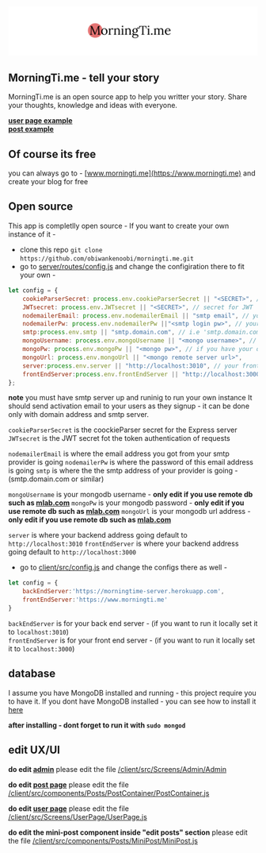 <img src="/img/1.png"/>

## MorningTi.me - tell your story

MorningTi.me is an open source app to help you writter your story. 
Share your thoughts, knowledge and ideas with everyone.  

**[user page example](https://www.morningtime/demo/)**
<br/>
**[post example](https://www.morningti.me/demo/1533489148833)**

## Of course its free 
you can always go to - [www.morningti.me](https://www.morningti.me) and create your blog for free
## Open source 
This app is completlly open source - If you want to create your own instance of it -
* clone this repo `git clone https://github.com/obiwankenoobi/morningti.me.git` 
* go to [server/routes/config.js](server/routes/config.js) and change the configiration there
to fit your own -
```js
let config = {
	cookieParserSecret: process.env.cookieParserSecret || "<SECRET>", // secret for cookie parser
    JWTsecret: process.env.JWTsecret || "<SECRET>", // secret for JWT 
    nodemailerEmail: process.env.nodemailerEmail || "smtp email", // your email client
    nodemailerPw: process.env.nodemailerPw ||"<smtp login pw>", // your email password client
    smtp:process.env.smtp || "smtp.domain.com", // i.e 'smtp.domain.com'
    mongoUsername: process.env.mongoUsername || "<mongo username>", // if you have your db
    mongoPw: process.env.mongoPw || "<mongo pw>", // if you have your db
    mongoUrl: process.env.mongoUrl || "<mongo remote server url>",
    server:process.env.server || "http://localhost:3010", // your frontend server
    frontEndServer:process.env.frontEndServer || "http://localhost:3000" // your front end server
};
 ```
**note**
 you must have smtp server up and runinig to run your own instance
 It should send activation email to your users as they signup - it can be done only with domain address and smtp server.

`cookieParserSecret` is the coockieParser secret for the Express server
`JWTsecret` is the JWT secret fot the token authentication of requests

`nodemailerEmail` is where the email address you got from your smtp provider is going
`nodemailerPw` is where the password of this email address is going
`smtp` is where the the smtp address of your provider is going - (smtp.domain.com or similar)

`mongoUsername` is your mongodb username - **only edit if you use remote db such as [mlab.com](https://mlab.com)**
`mongoPw` is your mongodb password - **only edit if you use remote db such as [mlab.com](https://mlab.com)**
`mongoUrl` is your mongodb url address - **only edit if you use remote db such as [mlab.com](https://mlab.com)**

`server` is where your backend address going default to `http://localhost:3010`
`frontEndServer` is where your backend address going default to `http://localhost:3000`

* go to [client/src/config.js](client/src/config.js) and change the configs there as well -
```js
let config = {
    backEndServer:'https://morningtime-server.herokuapp.com',
    frontEndServer:'https://www.morningti.me' 
}
```
`backEndServer` is for your back end server - (if you want to run it locally set it to `localhost:3010`)  
`frontEndServer` is for your front end server - (if you want to run it locally set it to `localhost:3000`) 

## database 
 I assume you have MongoDB installed and running - this project require you to have it. 
 If you dont have MongoDB installed - you can see how to install it [here](https://docs.mongodb.com/manual/installation/)  

**after installing - dont forget to run it with `sudo mongod`**

## edit UX/UI

**do edit [admin](https://www.morningti.me/admin)**
please edit the file [/client/src/Screens/Admin/Admin](client/src/Screens/Admin/Admin)

**do edit [post page](https://www.morningti.me/demo)**
please edit the file [/client/src/components/Posts/PostContainer/PostContainer.js](client/src/components/Posts/PostContainer/PostContainer.js)

**do edit [user page](https://www.morningti.me/demo)**
please edit the file [/client/src/Screens/UserPage/UserPage.js](client/src/Screens/UserPage/UserPage.js)

**do edit the mini-post component inside "edit posts" section**
please edit the file [/client/src/components/Posts/MiniPost/MiniPost.js](client/src/components/Posts/MiniPost/MiniPost.js)

